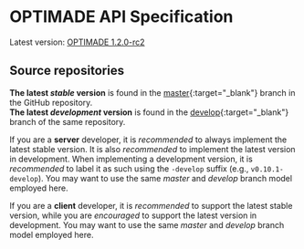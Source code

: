# OPTIMADE API Specification

Latest version: [OPTIMADE 1.2.0-rc2](https://materials-consortia.github.io/specification)

## Source repositories

**The latest *stable* version** is found in the [master](https://github.com/Materials-Consortia/OPTIMADE/tree/master/optimade.rst){:target="_blank"} branch in the GitHub repository.  
**The latest *development* version** is found in the [develop](https://github.com/Materials-Consortia/OPTIMADE/tree/develop/optimade.rst){:target="_blank"} branch of the same repository.

If you are a **server** developer, it is *recommended* to always implement the latest stable version.
It is also *recommended* to implement the latest version in development.
When implementing a development version, it is *recommended* to label it as such using the `-develop` suffix (e.g., `v0.10.1-develop`).
You may want to use the same *master* and *develop* branch model employed here.

If you are a **client** developer, it is *recommended* to support the latest stable version, while you are *encouraged* to support the latest version in development.
You may want to use the same *master* and *develop* branch model employed here.
